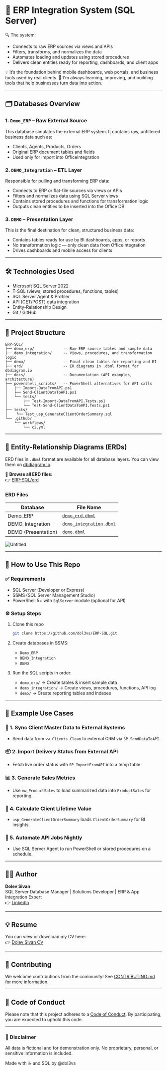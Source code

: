 # 🧠 ERP Integration System (SQL Server)

🔍 The system:
- Connects to raw ERP sources via views and APIs
- Filters, transforms, and normalizes the data
- Automates loading and updates using stored procedures
- Delivers clean entities ready for reporting, dashboards, and client apps

💡 It’s the foundation behind mobile dashboards, web portals, and business tools used by real clients.
🚀 I'm always learning, improving, and building tools that help businesses turn data into action.

---

## 🗂️ Databases Overview

### 1. `Demo_ERP` – Raw External Source
This database simulates the external ERP system. It contains raw, unfiltered business data such as:
- Clients, Agents, Products, Orders
- Original ERP document tables and fields
- Used only for import into OfficeIntegration

### 2. `DEMO_Integration` – ETL Layer
Responsible for pulling and transforming ERP data:
- Connects to ERP or flat-file sources via views or APIs
- Filters and normalizes data using SQL Server views
- Contains stored procedures and functions for transformation logic
- Outputs clean entities to be inserted into the Office DB

### 3. `DEMO` – Presentation Layer
This is the final destination for clean, structured business data:
- Contains tables ready for use by BI dashboards, apps, or reports
- No transformation logic — only clean data from OfficeIntegration
- Drives dashboards and mobile access for clients

---

## 🛠️ Technologies Used

- Microsoft SQL Server 2022
- T-SQL (views, stored procedures, functions, tables)
- SQL Server Agent & Profiler
- API (GET/POST) data integration
- Entity-Relationship Design
- Git / GitHub

---

## 📁 Project Structure

```
ERP-SQL/
├── demo_erp/             -- Raw ERP source tables and sample data
├── demo_integration/     -- Views, procedures, and transformation logic
├── demo/                 -- Final clean tables for reporting and BI
├── erd/                  -- ER diagrams in .dbml format for dbdiagram.io
├── docs/                 -- Documentation (API examples, architecture)
├── powershell_scripts/   -- PowerShell alternatives for API calls
│   ├── Import-DataFromAPI.ps1
│   ├── Send-ClientDataToAPI.ps1
│   └── tests/
│       ├── Test-Import-DataFromAPI.Tests.ps1
│       └── Test-Send-ClientDataToAPI.Tests.ps1
├── tests/
│    └── Test_usp_GenerateClientOrderSummary.sql
└── .github/
    └── workflows/
        └── ci.yml

```

---

## 📐 Entity-Relationship Diagrams (ERDs)

ERD files in `.dbml` format are available for all database layers. You can view them on [dbdiagram.io](https://dbdiagram.io).

📁 **Browse all ERD files:**  
👉 [ERP-SQL/erd](https://github.com/dol3vs/ERP-SQL/tree/main/erd)

### ERD Files
| Database           | File Name                  |
|--------------------|----------------------------|
| Demo_ERP           | [`demo_erd.dbml`](https://github.com/dol3vs/ERP-SQL/blob/main/erd/demo_erd.dbml) |
| DEMO_Integration   | [`demo_integration.dbml`](https://github.com/dol3vs/ERP-SQL/blob/main/erd/demo_integration.dbml) |
| DEMO (Presentation)| [`demo.dbml`](https://github.com/dol3vs/ERP-SQL/blob/main/erd/demo.dbml) |


![Untitled](https://github.com/user-attachments/assets/e7828ce2-b4b3-40d0-b8eb-4dd2dc303c38)


---

## 🚀 How to Use This Repo

### ✅ Requirements
- SQL Server (Developer or Express)
- SSMS (SQL Server Management Studio)
- PowerShell 5+ with `SqlServer` module (optional for API)

### ⚙️ Setup Steps

1. Clone this repo  
   ```bash
   git clone https://github.com/dol3vs/ERP-SQL.git
   ```

2. Create databases in SSMS:
   - `Demo_ERP`
   - `DEMO_Integration`
   - `DEMO`

3. Run the SQL scripts in order:
   - `demo_erp/` → Create tables & insert sample data
   - `demo_integration/` → Create views, procedures, functions, API log
   - `demo/` → Create reporting tables and indexes

---

## 📘 Example Use Cases

### 🧾 1. Sync Client Master Data to External Systems
- Send data from `vw_Clients_Clean` to external CRM via `SP_SendDataToAPI`.

### 📦 2. Import Delivery Status from External API
- Fetch live order status with `SP_ImportFromAPI` into a temp table.

### 📊 3. Generate Sales Metrics
- Use `vw_ProductSales` to load summarized data into `ProductSales` for reporting.

### 👥 4. Calculate Client Lifetime Value
- `usp_GenerateClientOrderSummary` loads `ClientOrderSummary` for BI insights.

### 🔁 5. Automate API Jobs Nightly
- Use SQL Server Agent to run PowerShell or stored procedures on a schedule.

---

## 👨‍💻 Author

**Dolev Sivan**  
SQL Server Database Manager | Solutions Developer | ERP & App Integration Expert   
👉 [LinkedIn](https://www.linkedin.com/in/dol3vs)

---

## 💡 Resume

You can view or download my CV here:  
👉 [Dolev Sivan CV](docs/Dolev_Sivan_CV.pdf)

---

## 📜 Contributing

We welcome contributions from the community! See [CONTRIBUTING.md](CONTRIBUTING.md) for more information.

---

## 📜 Code of Conduct

Please note that this project adheres to a [Code of Conduct](CODE_OF_CONDUCT.md). By participating, you are expected to uphold this code.

---

### 🔐 Disclaimer
All data is fictional and for demonstration only. No proprietary, personal, or sensitive information is included.

Made with ☕ and SQL by @dol3vs
